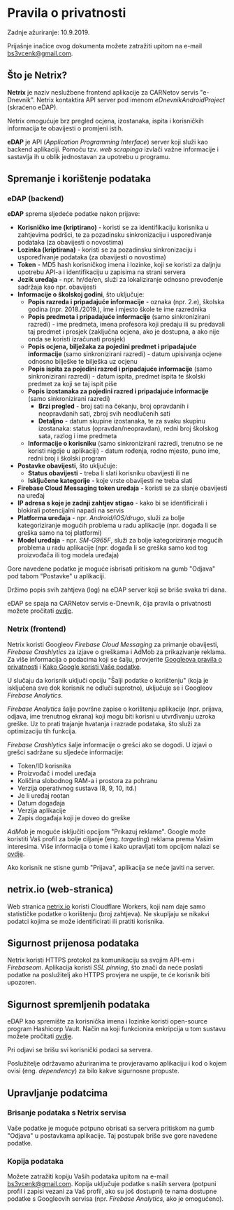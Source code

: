# Pravila o privatnosti

Zadnje ažuriranje: 10.9.2019.

Prijašnje inačice ovog dokumenta možete zatražiti upitom na e-mail bs3vcenk@gmail.com.

## Što je Netrix?

**Netrix** je naziv neslužbene frontend aplikacije za CARNetov servis "e-Dnevnik". Netrix kontaktira API server pod imenom *eDnevnikAndroidProject* (skraćeno eDAP).

Netrix omogućuje brz pregled ocjena, izostanaka, ispita i korisničkih informacija te obavijesti o promjeni istih.

**eDAP** je API (*Application Programming Interface*) server koji služi kao backend aplikaciji. Pomoću tzv. *web scrapinga* izvlači važne informacije i sastavlja ih u oblik jednostavan za upotrebu u programu.

## Spremanje i korištenje podataka

### eDAP (backend)

**eDAP** sprema sljedeće podatke nakon prijave:

* **Korisničko ime (kriptirano)** - koristi se za identifikaciju korisnika u zahtjevima podršci, te za pozadinsku sinkronizaciju i uspoređivanje podataka (za obavijesti o novostima)
* **Lozinka (kriptirana)** - koristi se za pozadinsku sinkronizaciju i uspoređivanje podataka (za obavijesti o novostima)
* **Token** - MD5 hash korisničkog imena i lozinke, koji se koristi za daljnju upotrebu API-a i identifikaciju u zapisima na strani servera
* **Jezik uređaja** - npr. hr/de/en, služi za lokaliziranje odnosno prevođenje sadržaja kao npr. obavijesti
* **Informacije o školskoj godini**, što uključuje:
    * **Popis razreda i pripadajuće informacije** - oznaka (npr. 2.e), školska godina (npr. 2018./2019.), ime i mjesto škole te ime razrednika
    * **Popis predmeta i pripadajuće informacije** (samo sinkronizirani razredi) - ime predmeta, imena profesora koji predaju ili su predavali taj predmet i prosjek (zaključna ocjena, ako je dostupna, a ako nije onda se koristi izračunati prosjek)
    * **Popis ocjena, bilježaka za pojedini predmet i pripadajuće informacije** (samo sinkronizirani razredi) - datum upisivanja ocjene odnosno bilješke te bilješka uz ocjenu
    * **Popis ispita za pojedini razred i pripadajuće informacije** (samo sinkronizirani razredi) - datum ispita, predmet ispita te školski predmet za koji se taj ispit piše
    * **Popis izostanaka za pojedini razred i pripadajuće informacije** (samo sinkronizirani razredi)
        * **Brzi pregled** - broj sati na čekanju, broj opravdanih i neopravdanih sati, zbroj svih neodlučenih sati
        * **Detaljno** - datum skupine izostanaka, te za svaku skupinu izostanaka: status (opravdan/neopravdan), redni broj školskog sata, razlog i ime predmeta
    * **Informacije o korisniku** (samo sinkronizirani razredi, trenutno se ne koristi nigdje u aplikaciji) - datum rođenja, rodno mjesto, puno ime, redni broj i školski program
* **Postavke obavijesti**, što uključuje:
    * **Status obavijesti** - treba li slati korisniku obavijesti ili ne
    * **Isključene kategorije** - koje vrste obavijesti ne treba slati
* **Firebase Cloud Messaging token uređaja** - koristi se za slanje obavijesti na uređaj
* **IP adresa s koje je zadnji zahtjev stigao** - kako bi se identificirali i blokirali potencijalni napadi na servis
* **Platforma uređaja** - npr. *Android/iOS/drugo*, služi za bolje kategoriziranje mogućih problema u radu aplikacije (npr. događa li se greška samo na toj platformi)
* **Model uređaja** - npr. *SM-G965F*, služi za bolje kategoriziranje mogućih problema u radu aplikacije (npr. događa li se greška samo kod tog proizvođača ili tog modela uređaja)

Gore navedene podatke je moguće isbrisati pritiskom na gumb "Odjava" pod tabom "Postavke" u aplikaciji.

Držimo popis svih zahtjeva (log) na eDAP server koji se briše svaka tri dana.

eDAP se spaja na CARNetov servis e-Dnevnik, čija pravila o privatnosti možete pročitati [ovdje](https://www.carnet.hr/obavijest-o-privatnosti/).

### Netrix (frontend)

Netrix koristi Googleov *Firebase Cloud Messaging* za primanje obavijesti, *Firebase Crashlytics* za izjave o greškama i AdMob za prikazivanje reklama. Za više informacija o podacima koji se šalju, provjerite [Googleova pravila o privatnosti](https://policies.google.com/privacy) i [Kako Google koristi Vaše podatke](https://policies.google.com/technologies/partner-sites).

U slučaju da korisnik uključi opciju "Šalji podatke o korištenju" (koja je isključena sve dok korisnik ne odluči suprotno), uključuje se i Googleov *Firebase Analytics*.

*Firebase Analytics* šalje površne zapise o korištenju aplikacije (npr. prijava, odjava, ime trenutnog ekrana) koji mogu biti korisni u utvrđivanju uzroka greške. Uz to prati trajanje hvatanja i razrade podataka, što služi za optimizaciju tih funkcija.

*Firebase Crashlytics* šalje informacije o grešci ako se dogodi. U izjavi o grešci sadržane su sljedeće informacije:

* Token/ID korisnika
* Proizvođač i model uređaja
* Količina slobodnog RAM-a i prostora za pohranu
* Verzija operativnog sustava (8, 9, 10, itd.)
* Je li uređaj rootan
* Datum događaja
* Verzija aplikacije
* Zapis događaja koji je doveo do greške

*AdMob* je moguće isključiti opcijom "Prikazuj reklame". Google može koristiti Vaš profil za bolje ciljanje (eng. *targeting*) reklama prema Vašim interesima. Više informacija o tome i kako upravljati tom opcijom nalazi se [ovdje](https://support.google.com/ads/answer/1660762).

Ako korisnik ne stisne gumb "Prijava", aplikacija se neće javiti na server.

## netrix.io (web-stranica)

Web stranica [netrix.io](https://netrix.io) koristi Cloudflare Workers, koji nam daje samo statističke podatke o korištenju (broj zahtjeva). Ne skupljaju se nikakvi podatci kojima se može identificirati ili pratiti korisnika.

## Sigurnost prijenosa podataka

Netrix koristi HTTPS protokol za komunikaciju sa svojim API-em i *Firebaseom*. Aplikacija koristi *SSL pinning*, što znači da neće poslati podatke na poslužitelj ako HTTPS provjera ne uspije, te će korisnik biti upozoren.

## Sigurnost spremljenih podataka

eDAP kao spremište za korisnička imena i lozinke koristi open-source program Hashicorp Vault. Način na koji funkcionira enkripcija u tom sustavu možete pročitati [ovdje](https://www.hashicorp.com/resources/how-does-vault-encrypt-data).

Pri odjavi se brišu svi korisnički podaci sa servera.

Poslužitelje održavamo ažuriranima te provjeravamo aplikaciju i kod o kojem ovisi (eng. *dependency*) za bilo kakve sigurnosne propuste.

## Upravljanje podatcima

### Brisanje podataka s Netrix servisa

Vaše podatke je moguće potpuno obrisati sa servera pritiskom na gumb "Odjava" u postavkama aplikacije. Taj postupak briše sve gore navedene podatke.

### Kopija podataka

Možete zatražiti kopiju Vaših podataka upitom na e-mail bs3vcenk@gmail.com. Kopija uključuje podatke s naših servera (potpuni profil i zapisi vezani za Vaš profil, ako su još dostupni) te nama dostupne podatke s Googleovih servisa (npr. *Firebase Analytics*, ako je omogućeno).